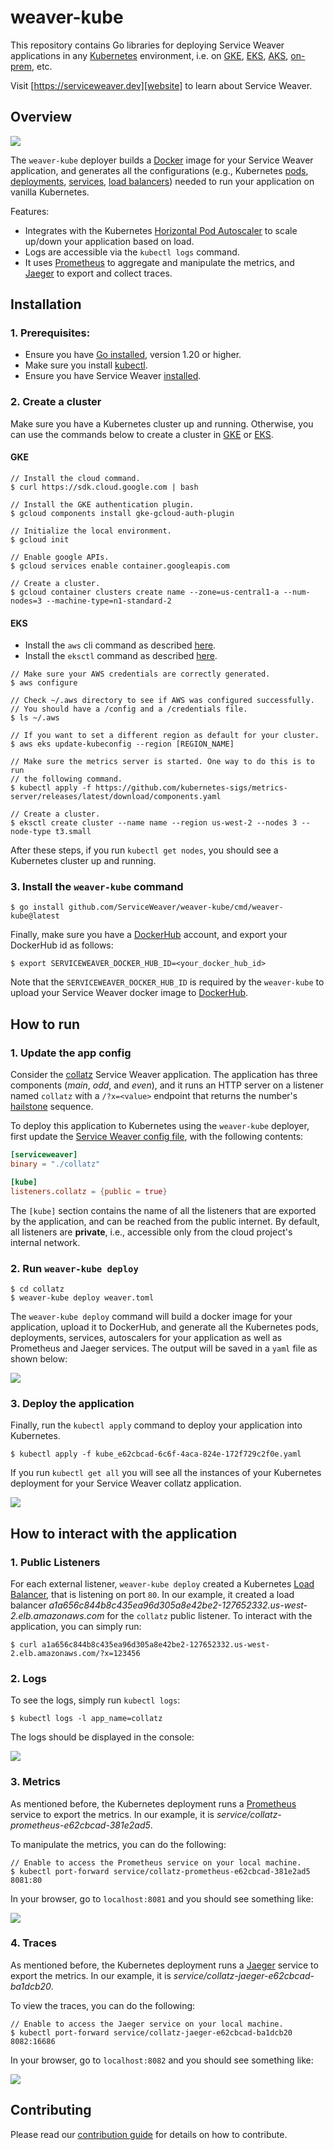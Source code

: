 # weaver-kube

This repository contains Go libraries for deploying Service Weaver applications
in any [Kubernetes][kubernetes] environment, i.e. on [GKE][gke], [EKS][eks],
[AKS][aks], [on-prem][kubernetes], etc.

Visit [https://serviceweaver.dev][website] to learn about Service Weaver.

## Overview

![](internal/docs/kube_architecture.png)

The `weaver-kube` deployer builds a [Docker][docker] image for your Service Weaver
application, and generates all the configurations (e.g., Kubernetes [pods][pods],
[deployments][deployment], [services][service], [load balancers][lb]) needed to
run your application on vanilla Kubernetes.

Features:
* Integrates with the Kubernetes [Horizontal Pod Autoscaler][hpa] to scale up/down
your application based on load.
* Logs are accessible via the `kubectl logs` command.
* It uses [Prometheus][prometheus] to aggregate and manipulate the metrics, and
[Jaeger][jaeger] to export and collect traces.

## Installation

### 1. Prerequisites:
* Ensure you have [Go installed][go_install], version 1.20 or higher.
* Make sure you install [kubectl][kubectl].
* Ensure you have Service Weaver [installed][weaver].

### 2. Create a cluster
Make sure you have a Kubernetes cluster up and running. Otherwise, you can use
the commands below to create a cluster in [GKE] or [EKS].

#### GKE

```console
// Install the cloud command.
$ curl https://sdk.cloud.google.com | bash

// Install the GKE authentication plugin.
$ gcloud components install gke-gcloud-auth-plugin

// Initialize the local environment.
$ gcloud init

// Enable google APIs.
$ gcloud services enable container.googleapis.com

// Create a cluster.
$ gcloud container clusters create name --zone=us-central1-a --num-nodes=3 --machine-type=n1-standard-2
```

#### EKS

* Install the `aws` cli command as described [here][aws_cli].
* Install the `eksctl` command as described [here][eksctl].

```console
// Make sure your AWS credentials are correctly generated.
$ aws configure

// Check ~/.aws directory to see if AWS was configured successfully.
// You should have a /config and a /credentials file.
$ ls ~/.aws

// If you want to set a different region as default for your cluster.
$ aws eks update-kubeconfig --region [REGION_NAME]

// Make sure the metrics server is started. One way to do this is to run
// the following command.
$ kubectl apply -f https://github.com/kubernetes-sigs/metrics-server/releases/latest/download/components.yaml

// Create a cluster.
$ eksctl create cluster --name name --region us-west-2 --nodes 3 --node-type t3.small
```

After these steps, if you run `kubectl get nodes`, you should see a Kubernetes
cluster up and running.

### 3. Install the `weaver-kube` command

```console
$ go install github.com/ServiceWeaver/weaver-kube/cmd/weaver-kube@latest
```

Finally, make sure you have a [DockerHub][docker_hub] account, and export your
DockerHub id as follows:

```console
$ export SERVICEWEAVER_DOCKER_HUB_ID=<your_docker_hub_id>
```

Note that the `SERVICEWEAVER_DOCKER_HUB_ID` is required by the `weaver-kube` to
upload your Service Weaver docker image to [DockerHub][docker_hub].

## How to run

### 1. Update the app config

Consider the [collatz][collatz] Service Weaver application. The application has
three components (*main*, *odd*, and *even*), and it runs an HTTP server on a
listener named `collatz` with a `/?x=<value>` endpoint that returns the number's
[hailstone][hailstone] sequence.

To deploy this application to Kubernetes using the `weaver-kube` deployer, first update
the [Service Weaver config file][collatz_config], with the following contents:

```toml
[serviceweaver]
binary = "./collatz"

[kube]
listeners.collatz = {public = true}
```

The `[kube]` section contains the name of all the listeners that are exported by
the application, and can be reached from the public internet. By default, all
listeners are **private**, i.e., accessible only from the cloud project's
internal network.

### 2. Run `weaver-kube deploy`

```console
$ cd collatz
$ weaver-kube deploy weaver.toml
```

The `weaver-kube deploy` command will build a docker image for your application, upload
it to DockerHub, and generate all the Kubernetes pods, deployments, services,
autoscalers for your application as well as Prometheus and Jaeger services. The
output will be saved in a `yaml` file as shown below:

![](internal/docs/kube_deploy.png)

### 3. Deploy the application

Finally, run the `kubectl apply` command to deploy your application into Kubernetes.

```console
$ kubectl apply -f kube_e62cbcad-6c6f-4aca-824e-172f729c2f0e.yaml
```

If you run `kubectl get all` you will see all the instances of your Kubernetes
deployment for your Service Weaver collatz application.

![](internal/docs/kubectl_apply.png)

## How to interact with the application

### 1. Public Listeners

For each external listener, `weaver-kube deploy` created a Kubernetes [Load Balancer][lb],
that is listening on port `80`. In our example, it created a load balancer
*a1a656c844b8c435ea96d305a8e42be2-127652332.us-west-2.elb.amazonaws.com* for
the `collatz` public listener. To interact with the application, you can simply run:

```console
$ curl a1a656c844b8c435ea96d305a8e42be2-127652332.us-west-2.elb.amazonaws.com/?x=123456
```

### 2. Logs

To see the logs, simply run `kubectl logs`:

```console
$ kubectl logs -l app_name=collatz
```

The logs should be displayed in the console:

![](internal/docs/kube_logs.png)

### 3. Metrics

As mentioned before, the Kubernetes deployment runs a [Prometheus][prometheus] service to
export the metrics. In our example, it is *service/collatz-prometheus-e62cbcad-381e2ad5*.

To manipulate the metrics, you can do the following:

```console
// Enable to access the Prometheus service on your local machine.
$ kubectl port-forward service/collatz-prometheus-e62cbcad-381e2ad5 8081:80
```

In your browser, go to `localhost:8081` and you should see something like:

![](internal/docs/kube_prometheus.png)

### 4. Traces

As mentioned before, the Kubernetes deployment runs a [Jaeger][jaeger] service to
export the metrics. In our example, it is *service/collatz-jaeger-e62cbcad-ba1dcb20*.

To view the traces, you can do the following:

```console
// Enable to access the Jaeger service on your local machine.
$ kubectl port-forward service/collatz-jaeger-e62cbcad-ba1dcb20 8082:16686
```

In your browser, go to `localhost:8082` and you should see something like:

![](internal/docs/kube_jaeger.png)


## Contributing

Please read our [contribution guide](./CONTRIBUTING.md) for details on how
to contribute.

[website]: https://serviceweaver.dev
[arch]: internal/docs/kube_architecture.png
[kubernetes]: https://kubernetes.io/
[gke]: https://cloud.google.com/kubernetes-engine
[eks]: https://aws.amazon.com/eks/
[aks]: https://azure.microsoft.com/en-us/products/kubernetes-service
[kvm]: https://www.linux-kvm.org/page/Main_Page
[pods]: https://kubernetes.io/docs/concepts/workloads/pods/
[rs]: https://kubernetes.io/docs/concepts/workloads/controllers/replicaset/
[deployment]: https://kubernetes.io/docs/concepts/workloads/controllers/deployment/
[service]: https://kubernetes.io/docs/concepts/services-networking/service/
[lb]: https://kubernetes.io/docs/tasks/access-application-cluster/create-external-load-balancer/
[docker]: https://www.docker.com/
[hpa]: https://kubernetes.io/docs/tasks/run-application/horizontal-pod-autoscale/
[prometheus]: https://prometheus.io/
[jaeger]: https://www.jaegertracing.io/
[go_install]: https://go.dev/doc/install
[kubectl]: https://kubernetes.io/docs/reference/kubectl/
[weaver]: https://serviceweaver.dev/docs.html#installation
[eksctl]: https://github.com/weaveworks/eksctl/blob/main/README.md#installation
[aws_cli]: https://docs.aws.amazon.com/cli/latest/userguide/getting-started-install.html
[docker_hub]: https://hub.docker.com/
[collatz]: https://github.com/ServiceWeaver/weaver/tree/main/examples/collatz
[hailstone]: https://mathworld.wolfram.com/HailstoneNumber.html
[collatz_config]: https://github.com/ServiceWeaver/weaver/blob/main/examples/collatz/weaver.toml
